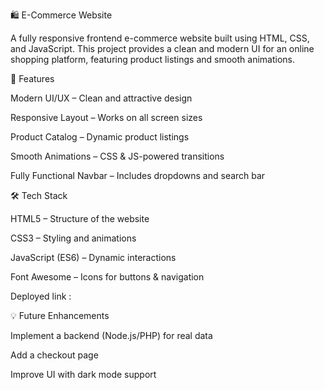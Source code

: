 🛍️ E-Commerce Website

A fully responsive frontend e-commerce website built using HTML, CSS, and JavaScript. This project provides a clean and modern UI for an online shopping platform, featuring product listings and smooth animations.


📌 Features


Modern UI/UX – Clean and attractive design

Responsive Layout – Works on all screen sizes

Product Catalog – Dynamic product listings

Smooth Animations – CSS & JS-powered transitions

Fully Functional Navbar – Includes dropdowns and search bar


🛠️ Tech Stack


HTML5 – Structure of the website

CSS3 – Styling and animations

JavaScript (ES6) – Dynamic interactions

Font Awesome – Icons for buttons & navigation


Deployed link : 


💡 Future Enhancements


Implement a backend (Node.js/PHP) for real data

Add a checkout page

Improve UI with dark mode support
